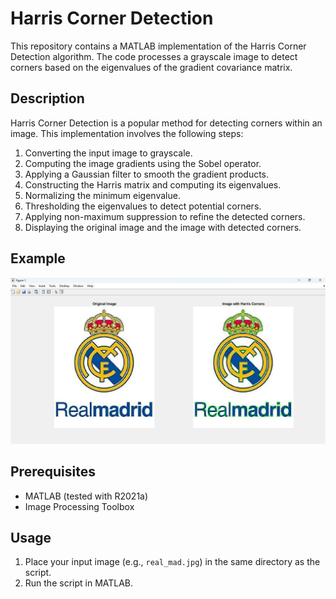 # Harris Corner Detection

This repository contains a MATLAB implementation of the Harris Corner Detection algorithm. The code processes a grayscale image to detect corners based on the eigenvalues of the gradient covariance matrix.

## Description

Harris Corner Detection is a popular method for detecting corners within an image. This implementation involves the following steps:
1. Converting the input image to grayscale.
2. Computing the image gradients using the Sobel operator.
3. Applying a Gaussian filter to smooth the gradient products.
4. Constructing the Harris matrix and computing its eigenvalues.
5. Normalizing the minimum eigenvalue.
6. Thresholding the eigenvalues to detect potential corners.
7. Applying non-maximum suppression to refine the detected corners.
8. Displaying the original image and the image with detected corners.

## Example

![Image with Harris Corners](result.png)

## Prerequisites

- MATLAB (tested with R2021a)
- Image Processing Toolbox

## Usage

1. Place your input image (e.g., `real_mad.jpg`) in the same directory as the script.
2. Run the script in MATLAB.

